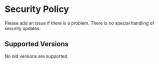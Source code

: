 # Security Policy

Please add an issue if there is a problem. There is no special handling of security updates.

## Supported Versions

No old versions are supported.

